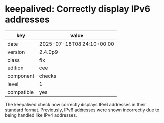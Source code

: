 [//]: # (werk v2)
# keepalived: Correctly display IPv6 addresses

key        | value
---------- | ---
date       | 2025-07-18T08:24:10+00:00
version    | 2.4.0p9
class      | fix
edition    | cee
component  | checks
level      | 1
compatible | yes

The keepalived check now correctly displays IPv6 addresses in their standard format.
Previously, IPv6 addresses were shown incorrectly due to being handled like IPv4 addresses.
